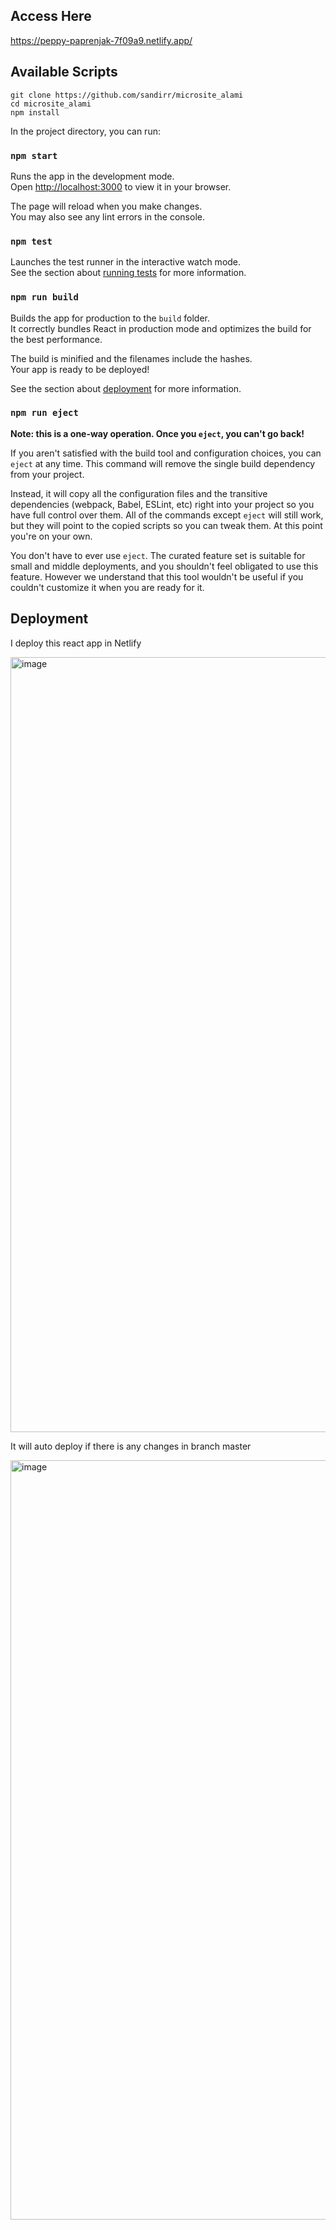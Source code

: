 ## Access Here

https://peppy-paprenjak-7f09a9.netlify.app/


## Available Scripts

```
git clone https://github.com/sandirr/microsite_alami
cd microsite_alami
npm install
```

In the project directory, you can run:

### `npm start`

Runs the app in the development mode.\
Open [http://localhost:3000](http://localhost:3000) to view it in your browser.

The page will reload when you make changes.\
You may also see any lint errors in the console.

### `npm test`

Launches the test runner in the interactive watch mode.\
See the section about [running tests](https://facebook.github.io/create-react-app/docs/running-tests) for more information.

### `npm run build`

Builds the app for production to the `build` folder.\
It correctly bundles React in production mode and optimizes the build for the best performance.

The build is minified and the filenames include the hashes.\
Your app is ready to be deployed!

See the section about [deployment](https://facebook.github.io/create-react-app/docs/deployment) for more information.

### `npm run eject`

**Note: this is a one-way operation. Once you `eject`, you can't go back!**

If you aren't satisfied with the build tool and configuration choices, you can `eject` at any time. This command will remove the single build dependency from your project.

Instead, it will copy all the configuration files and the transitive dependencies (webpack, Babel, ESLint, etc) right into your project so you have full control over them. All of the commands except `eject` will still work, but they will point to the copied scripts so you can tweak them. At this point you're on your own.

You don't have to ever use `eject`. The curated feature set is suitable for small and middle deployments, and you shouldn't feel obligated to use this feature. However we understand that this tool wouldn't be useful if you couldn't customize it when you are ready for it.

## Deployment

I deploy this react app in Netlify

<img width="1240" alt="image" src="https://user-images.githubusercontent.com/50796200/186110512-271e817b-c430-47c7-8579-90082a6dc9bc.png">

It will auto deploy if there is any changes in branch master

<img width="1215" alt="image" src="https://user-images.githubusercontent.com/50796200/186111586-5a8be987-799e-4f24-8f86-5a2fb9e62b22.png">
